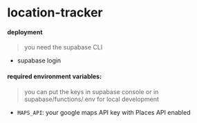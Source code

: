 # location-tracker

#### deployment
> you need the supabase CLI

- supabase login

#### required environment variables:
> you can put the keys in supabase console or in supabase/functions/.env for local development

- `MAPS_API`: your google maps API key with Places API enabled